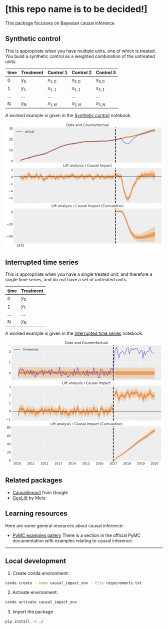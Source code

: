 # [this repo name is to be decided!]

This package focusses on Bayesian causal inference

## Synthetic control
This is appropriate when you have multiple units, one of which is treated. You build a synthetic control as a weighted combination of the untreated units.

| time | Treatment | Control 1 | Control 2 | Control 3 |
|------|-----------|-----------|-----------|-----------|
| 0    | $y_0$ | $x_{1,0}$ | $x_{2,0}$ | $x_{3,0}$ |
| 1    | $y_1$ | $x_{1,1}$ | $x_{2,1}$ | $x_{3,1}$ |
|$\ldots$ | $\ldots$  | $\ldots$  | $\ldots$  | $\ldots$  |
| N    | $y_N$ | $x_{1,N}$ | $x_{2,N}$ | $x_{3,N}$ |

A worked example is given in the [Synthetic control](notebooks/synthetic_control.ipynb) notebook.

![](img/synthetic_control.png)

## Interrupted time series
This is appropriate when you have a single treated unit, and therefore a single time series, and do _not_ have a set of untreated units.

| time | Treatment |
|------|-----------|
| 0    | $y_0$ |
| 1    | $y_1$ |
|$\ldots$ | $\ldots$  |
| N    | $y_N$ |

A worked example is given in the [Interrupted time series](notebooks/interrupted_time_series_no_predictors.ipynb) notebook.

![](img/interrupted_time_series.png)

## Related packages

* [CausalImpact](https://google.github.io/CausalImpact/) from Google
* [GeoLift](https://github.com/facebookincubator/GeoLift/) by Meta


## Learning resources
Here are some general resources about causal inference:

* [PyMC examples gallery](https://www.pymc.io/projects/examples/en/latest/gallery.html) There is a section in the official PyMC documentation with examples relating to causal inference.


--- 

## Local development

1. Create conda environment:

```bash
conda create --name causal_impact_env --file requirements.txt
```

2. Activate environment:

```bash
conda activate causal_impact_env
```

3. Import the package

```bash
pip install -e ./
```